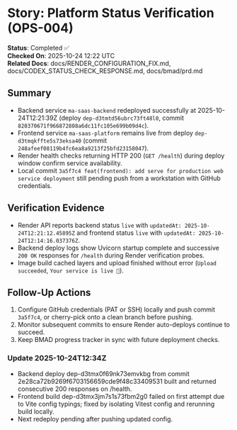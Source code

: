 # Story: Platform Status Verification (OPS-004)

**Status**: Completed ✅  
**Checked On**: 2025-10-24 12:22 UTC  
**Related Docs**: docs/RENDER_CONFIGURATION_FIX.md, docs/CODEX_STATUS_CHECK_RESPONSE.md, docs/bmad/prd.md

## Summary
- Backend service `ma-saas-backend` redeployed successfully at 2025-10-24T12:21:39Z (deploy `dep-d3tmtd56ubrc73ft48l0`, commit `820370671f966872808a6dc11fc105e699b09d4c`).
- Frontend service `ma-saas-platform` remains live from deploy `dep-d3tmqkffte5s73eksa40` (commit `248afeef08119b4fc6ea8a9213f25bfd23158047`).
- Render health checks returning HTTP 200 (`GET /health`) during deploy window confirm service availability.
- Local commit `3a5f7c4 feat(frontend): add serve for production web service deployment` still pending push from a workstation with GitHub credentials.

## Verification Evidence
- Render API reports backend status `live` with `updatedAt: 2025-10-24T12:21:12.45895Z` and frontend status `live` with `updatedAt: 2025-10-24T12:14:16.037376Z`.
- Backend deploy logs show Uvicorn startup complete and successive `200 OK` responses for `/health` during Render verification probes.
- Image build cached layers and upload finished without error (`Upload succeeded`, `Your service is live 🎉`).

## Follow-Up Actions
1. Configure GitHub credentials (PAT or SSH) locally and push commit `3a5f7c4`, or cherry-pick onto a clean branch before pushing.
2. Monitor subsequent commits to ensure Render auto-deploys continue to succeed.
3. Keep BMAD progress tracker in sync with future deployment checks.

### Update 2025-10-24T12:34Z
- Backend deploy dep-d3tmx0f69nk73emvkbg from commit 2e28ca72b9269f6703156659cde9f48c33409531 built and returned consecutive 200 responses on /health.
- Frontend build dep-d3tmx3jm7s1s73fbm2g0 failed on first attempt due to Vite config typings; fixed by isolating Vitest config and rerunning build locally.
- Next redeploy pending after pushing updated config.
